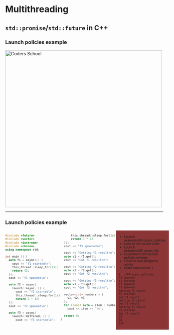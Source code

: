 <!-- .slide: data-background="#111111" -->

# Multithreading

## `std::promise`/`std::future` in C++

### Launch policies example

<a href="https://coders.school">
    <img width="500" data-src="../coders_school_logo.png" alt="Coders School" class="plain">
</a>

___

### Launch policies example

<div style="display: flex;">

<div style="width: 70%; font-size: .9em;">

<div style="display: flex;">

<div style="width: 50%; font-size: .85em;">

```c++
#include <future>
#include <vector>
#include <iostream>
#include <chrono>
using namespace std;

int main () {
  auto f1 = async([] {
    cout << "f1 started\n";
    this_thread::sleep_for(1s);
    return 42;
  });
  cout << "f1 spawned\n";

  auto f2 = async(
    launch::async, [] {
      cout << "f2 started\n";
      this_thread::sleep_for(1s);
      return 2 * 42;
  });
  cout << "f2 spawned\n";

  auto f3 = async(
    launch::differed, [] {
      cout << "f3 started\n";
```

</div>

<div style="width: 50%; font-size: .85em;">

```c++
      this_thread::sleep_for(1s);
      return 3 * 42;
  });
  cout << "f3 spawned\n";

  cout << "Getting f1 result\n";
  auto v1 = f1.get();
  cout << "Got f1 result\n";

  cout << "Getting f2 result\n";
  auto v1 = f2.get();
  cout << "Got f2 result\n";

  cout << "Getting f3 result\n";
  auto v1 = f3.get();
  cout << "Got f3 result\n";

  vector<int> numbers = {
    v1, v2, v3
  };
  for (const auto & item : numbers)
    cout << item << '\n';
  
  return 0;
}
```

</div>

</div>
<!-- .element: class="fragment fade-in" -->
</div>

<div style="width: 30%; background-color: #8B3536; padding: 5px 10px; font-size: .7em;">

* <!-- .element: class="fragment fade-in" --> Launch examples/04_async_policies
* <!-- .element: class="fragment fade-in" --> Look at the source code
* <!-- .element: class="fragment fade-in" --> Launch examples/05_async_ids
* <!-- .element: class="fragment fade-in" --> Experiment with launch policies settings
* <!-- .element: class="fragment fade-in" --> Observe how programs works
* <!-- .element: class="fragment fade-in" --> Draw conclusions :)

```bash
$> ./04_async_policies
f1 spawned
f1 started
f2 spawned
f3 spawned
Getting f1 result
f2 started
Got f1 result
Getting f2 result
Got f2 result
Getting f3 result
f3 started
Got f3 result
42
84
126
```
<!-- .element: class="fragment fade-in" style="font-size: 0.6em;" -->
</div> <!-- .element: class="fragment fade-in" -->

<div>